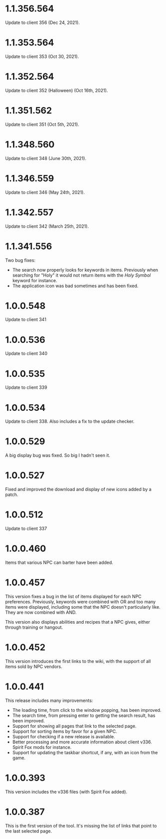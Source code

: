# 1.1.356.564

Update to client 356 (Dec 24, 2021).

# 1.1.353.564

Update to client 353 (Oct 30, 2021).

# 1.1.352.564

Update to client 352 (Halloween) (Oct 16th, 2021).

# 1.1.351.562

Update to client 351 (Oct 5th, 2021).

# 1.1.348.560

Update to client 348 (June 30th, 2021).

# 1.1.346.559

Update to client 346 (May 24th, 2021).

# 1.1.342.557

Update to client 342 (March 25th, 2021).

# 1.1.341.556

Two bug fixes:
+ The search now properly looks for keywords in items. Previously when searching for "Holy" it would not return items with the *Holy Symbol* keyword for instance.
+ The application icon was bad sometimes and has been fixed.

# 1.0.0.548

Update to client 341

# 1.0.0.536

Update to client 340

# 1.0.0.535

Update to client 339

# 1.0.0.534

Update to client 338. Also includes a fix to the update checker.

# 1.0.0.529

A big display bug was fixed. So big I hadn't seen it.

# 1.0.0.527

Fixed and improved the download and display of new icons added by a patch.

# 1.0.0.512

Update to client 337

# 1.0.0.460

Items that various NPC can barter have been added.

# 1.0.0.457

This version fixes a bug in the list of items displayed for each NPC preferences. Previously, keywords were combined with OR and too many items were displayed, including some that the NPC doesn't particularly like. They are now combined with AND.

This version also displays abilities and recipes that a NPC gives, either through training or hangout.

# 1.0.0.452

This version introduces the first links to the wiki, with the support of all items sold by NPC vendors.

# 1.0.0.441

This release includes many improvements:

+ The loading time, from click to the window popping, has been improved.
+ The search time, from pressing enter to getting the search result, has been improved.
+ Support for showing all pages that link to the selected page.
+ Support for sorting items by favor for a given NPC.
+ Support for checking if a new release is available.
+ Better processing and more accurate information about client v336. Spirit Fox mods for instance.
+ Support for updating the taskbar shortcut, if any, with an icon from the game.

# 1.0.0.393

This version includes the v336 files (with Spirit Fox added).

# 1.0.0.387

This is the first version of the tool. It's missing the list of links that point to the last selected page.
